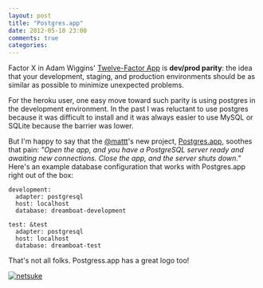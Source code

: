 ```yaml
---
layout: post
title: "Postgres.app"
date: 2012-05-10 23:00
comments: true
categories: 
---
```


Factor X in Adam Wiggins' [Twelve-Factor App](http://www.12factor.net/dev-prod-parity) 
is **dev/prod parity**: the idea that your development, staging, and production environments 
should be as similar as possible to minimize unexpected problems.

For the heroku user, one easy move toward such parity is using postgres in the development 
environment. In the past I was reluctant to use postgres because it was difficult to install
and it was always easier to use MySQL or SQLite because the barrier was lower.

But I'm happy to say that the [@mattt](http://twitter.com/mattt)'s new project, 
[Postgres.app](http://postgresapp.com/), soothes that pain: *"Open the app, and you have 
a PostgreSQL server ready and awaiting new connections. Close the app, and the server shuts down."*
Here's an example database configuration that works with Postgres.app right out of the box:

    development:
      adapter: postgresql
      host: localhost
      database: dreamboat-development

    test: &test
      adapter: postgresql
      host: localhost
      database: dreamboat-test
      
That's not all folks. Postgress.app has a great logo too!

[![netsuke](images/extra/netsuke.png)](http://postgresapp.com/)